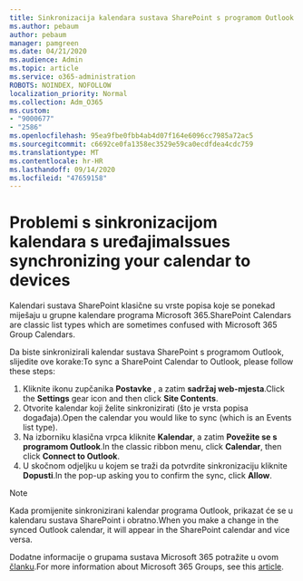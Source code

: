 ```yaml
---
title: Sinkronizacija kalendara sustava SharePoint s programom Outlook
ms.author: pebaum
author: pebaum
manager: pamgreen
ms.date: 04/21/2020
ms.audience: Admin
ms.topic: article
ms.service: o365-administration
ROBOTS: NOINDEX, NOFOLLOW
localization_priority: Normal
ms.collection: Adm_O365
ms.custom:
- "9000677"
- "2586"
ms.openlocfilehash: 95ea9fbe0fbb4ab4d07f164e6096cc7985a72ac5
ms.sourcegitcommit: c6692ce0fa1358ec3529e59ca0ecdfdea4cdc759
ms.translationtype: MT
ms.contentlocale: hr-HR
ms.lasthandoff: 09/14/2020
ms.locfileid: "47659158"
---
```

# <a name="issues-synchronizing-your-calendar-to-devices"></a><span data-ttu-id="976c7-102">Problemi s sinkronizacijom kalendara s uređajima</span><span class="sxs-lookup"><span data-stu-id="976c7-102">Issues synchronizing your calendar to devices</span></span>

<span data-ttu-id="976c7-103">Kalendari sustava SharePoint klasične su vrste popisa koje se ponekad miješaju u grupne kalendare programa Microsoft 365.</span><span class="sxs-lookup"><span data-stu-id="976c7-103">SharePoint Calendars are classic list types which are sometimes confused with Microsoft 365 Group Calendars.</span></span>

<span data-ttu-id="976c7-104">Da biste sinkronizirali kalendar sustava SharePoint s programom Outlook, slijedite ove korake:</span><span class="sxs-lookup"><span data-stu-id="976c7-104">To sync a SharePoint Calendar to Outlook, please follow these steps:</span></span>

1. <span data-ttu-id="976c7-105">Kliknite ikonu zupčanika **Postavke** , a zatim **sadržaj web-mjesta**.</span><span class="sxs-lookup"><span data-stu-id="976c7-105">Click the **Settings** gear icon and then click **Site Contents**.</span></span>
2. <span data-ttu-id="976c7-106">Otvorite kalendar koji želite sinkronizirati (što je vrsta popisa događaja).</span><span class="sxs-lookup"><span data-stu-id="976c7-106">Open the calendar you would like to sync (which is an Events list type).</span></span>
3. <span data-ttu-id="976c7-107">Na izborniku klasična vrpca kliknite **Kalendar**, a zatim **Povežite se s programom Outlook**.</span><span class="sxs-lookup"><span data-stu-id="976c7-107">In the classic ribbon menu, click **Calendar**, then click **Connect to Outlook**.</span></span>
4. <span data-ttu-id="976c7-108">U skočnom odjeljku u kojem se traži da potvrdite sinkronizaciju kliknite **Dopusti**.</span><span class="sxs-lookup"><span data-stu-id="976c7-108">In the pop-up asking you to confirm the sync, click **Allow**.</span></span>

>[!Note]
> <span data-ttu-id="976c7-109">Kada promijenite sinkronizirani kalendar programa Outlook, prikazat će se u kalendaru sustava SharePoint i obratno.</span><span class="sxs-lookup"><span data-stu-id="976c7-109">When you make a change in the synced Outlook calendar, it will appear in the SharePoint calendar and vice versa.</span></span>

<span data-ttu-id="976c7-110">Dodatne informacije o grupama sustava Microsoft 365 potražite u ovom [članku](https://support.office.com/article/Learn-about-Office-365-groups-b565caa1-5c40-40ef-9915-60fdb2d97fa2).</span><span class="sxs-lookup"><span data-stu-id="976c7-110">For more information about Microsoft 365 Groups, see this [article](https://support.office.com/article/Learn-about-Office-365-groups-b565caa1-5c40-40ef-9915-60fdb2d97fa2).</span></span>
